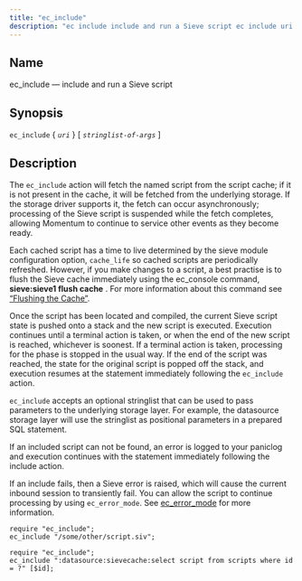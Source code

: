 ```yaml
---
title: "ec_include"
description: "ec include include and run a Sieve script ec include uri stringlist of args The ec include action will fetch the named script from the script cache if it is not present in the cache it will be fetched from the underlying storage If the storage driver supports it the..."
---
```


<a name="sieve.ref.ec_include"></a> 
## Name

ec_include — include and run a Sieve script

## Synopsis

`ec_include` { *`uri`* } [ *`stringlist-of-args`* ]

<a name="idp29927728"></a> 
## Description

The `ec_include` action will fetch the named script from the script cache; if it is not present in the cache, it will be fetched from the underlying storage. If the storage driver supports it, the fetch can occur asynchronously; processing of the Sieve script is suspended while the fetch completes, allowing Momentum to continue to service other events as they become ready.

Each cached script has a time to live determined by the sieve module configuration option, `cache_life` so cached scripts are periodically refreshed. However, if you make changes to a script, a best practise is to flush the Sieve cache immediately using the ec_console command, **sieve:sieve1 flush cache** . For more information about this command see [“Flushing the Cache”](/momentum/3/3-reference/modules-sieve#modules.sieve.sieve.flush.cache).

Once the script has been located and compiled, the current Sieve script state is pushed onto a stack and the new script is executed. Execution continues until a terminal action is taken, or when the end of the new script is reached, whichever is soonest. If a terminal action is taken, processing for the phase is stopped in the usual way. If the end of the script was reached, the state for the original script is popped off the stack, and execution resumes at the statement immediately following the `ec_include` action.

`ec_include` accepts an optional stringlist that can be used to pass parameters to the underlying storage layer. For example, the datasource storage layer will use the stringlist as positional parameters in a prepared SQL statement.

If an included script can not be found, an error is logged to your paniclog and execution continues with the statement immediately following the include action.

If an include fails, then a Sieve error is raised, which will cause the current inbound session to transiently fail. You can allow the script to continue processing by using `ec_error_mode`. See [ec_error_mode](/momentum/3/3-reference/sieve-ref-ec-error-mode) for more information.

<a name="example.ec_include"></a> 


```
require "ec_include";
ec_include "/some/other/script.siv";
```

<a name="example.ec_include.second"></a> 


```
require "ec_include";
ec_include ":datasource:sievecache:select script from scripts where id = ?" [$id];
```